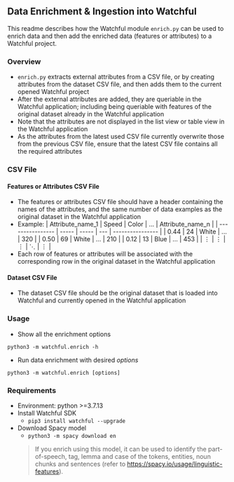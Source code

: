 ## Data Enrichment & Ingestion into Watchful
This readme describes how the Watchful module `enrich.py` can be used to enrich data and then add the enriched data (features or attributes) to a Watchful project.


### Overview
- `enrich.py` extracts external attributes from a CSV file, or by creating attributes from the dataset CSV file, and then adds them to the current opened Watchful project
- After the external attributes are added, they are queriable in the Watchful application; including being queriable with features of the original dataset already in the Watchful application
- Note that the attributes are not displayed in the list view or table view in the Watchful application
- As the attributes from the latest used CSV file currently overwrite those from the previous CSV file, ensure that the latest CSV file contains all the required attributes


### CSV File

#### Features or Attributes CSV File
- The features or attributes CSV file should have a header containing the names of the attributes, and the same number of data examples as the original dataset in the Watchful application
- Example:
  | Attribute_name_1 | Speed | Color | ... | Attribute_name_n |
  | ---------------- | ----- | ----- | --- | ---------------- |
  | 0.44             | 24    | White | ... | 320              |
  | 0.50             | 69    | White | ... | 210              |
  | 0.12             | 13    | Blue  | ... | 453              |
  | ⋮                 | ⋮     | ⋮     | ⋱   | ⋮                |
- Each row of features or attributes will be associated with the corresponding row in the original dataset in the Watchful application

#### Dataset CSV File
- The dataset CSV file should be the original dataset that is loaded into Watchful and currently opened in the Watchful application

### Usage
- Show all the enrichment options
```
python3 -m watchful.enrich -h
```

- Run data enrichment with desired _options_
```
python3 -m watchful.enrich [options]
```

### Requirements
- Environment: python >=3.7.13
- Install Watchful SDK
  - `pip3 install watchful --upgrade`
- Download Spacy model
  - `python3 -m spacy download en`
  > If you enrich using this model, it can be used to identify the part-of-speech, tag, lemma and case of the tokens, entities, noun chunks and sentences (refer to https://spacy.io/usage/linguistic-features).
